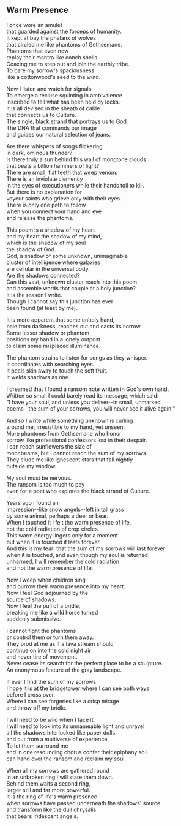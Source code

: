 Warm Presence
-------------

I once wore an amulet  
that guarded against the forceps of humanity.  
It kept at bay the phalanx of wolves  
that circled me like phantoms of Gethsemane.  
Phantoms that even now  
replay their mantra like conch shells.  
Coaxing me to step out and join the earthly tribe.  
To bare my sorrow's spaciousness  
like a cottonwood's seed to the wind.  

Now I listen and watch for signals.  
To emerge a recluse squinting in ambivalence  
inscribed to tell what has been held by locks.  
It is all devised in the sheath of cable  
that connects us to Culture.  
The single, black strand that portrays us to God.  
The DNA that commands our image  
and guides our natural selection of jeans.  

Are there whispers of songs flickering  
in dark, ominous thunder?  
Is there truly a sun behind this wall of monotone clouds  
that beats a billion hammers of light?  
There are small, flat teeth that weep venom.  
There is an inviolate clemency  
in the eyes of executioners while their hands toil to kill.  
But there is no explanation for  
voyeur saints who grieve only with their eyes.  
There is only one path to follow  
when you connect your hand and eye  
and release the phantoms.  

This poem is a shadow of my heart  
and my heart the shadow of my mind,  
which is the shadow of my soul  
the shadow of God.  
God, a shadow of some unknown, unimaginable  
cluster of intelligence where galaxies  
are cellular in the universal body.  
Are the shadows connected?  
Can this vast, unknown cluster reach into this poem  
and assemble words that couple at a holy junction?  
It is the reason I write.  
Though I cannot say this junction has ever  
been found (at least by me).  

It is more apparent that some unholy hand,  
pale from darkness, reaches out and casts its sorrow.  
Some lesser shadow or phantom  
positions my hand in a lonely outpost  
to claim some misplaced illuminance.  

The phantom strains to listen for songs as they whisper.  
It coordinates with searching eyes.  
It peels skin away to touch the soft fruit.  
It welds shadows as one.  

I dreamed that I found a ransom note written in God's own hand.  
Written so small I could barely read its message, which said:  
"I have your soul, and unless you deliver--in small, unmarked  
poems--the sum of your sorrows, you will never see it alive again."  

And so I write while something unknown is curling  
around me, irresistible to my hand, yet unseen.  
More phantoms from Gethsemane who honor  
sorrow like professional confessors lost in their despair.  
I can reach sunflowers the size of  
moonbeams, but I cannot reach the sum of my sorrows.  
They elude me like ignescent stars that fall nightly  
outside my window.  

My soul must be nervous.  
The ransom is too much to pay  
even for a poet who explores the black strand of Culture.  

Years ago I found an  
impression--like snow angels--left in tall grass  
by some animal, perhaps a deer or bear.  
When I touched it I felt the warm presence of life,  
not the cold radiation of crop circles.  
This warm energy lingers only for a moment  
but when it is touched it lasts forever.  
And this is my fear: that the sum of my sorrows will last forever  
when it is touched, and even though my soul is returned  
unharmed, I will remember the cold radiation  
and not the warm presence of life.  

Now I weep when children sing  
and burrow their warm presence into my heart.  
Now I feel God adjourned by the  
source of shadows.  
Now I feel the pull of a bridle,  
breaking me like a wild horse turned  
suddenly submissive.  

I cannot fight the phantoms  
or control them or turn them away.  
They prod at me as if a lava stream should  
continue on into the cold night air  
and never tire of movement.  
Never cease its search for the perfect place to be a sculpture.  
An anonymous feature of the gray landscape.  

If ever I find the sum of my sorrows  
I hope it is at the bridgetower where I can see both ways  
before I cross over.  
Where I can see forgeries like a crisp mirage  
and throw off my bridle.  

I will need to be wild when I face it.  
I will need to look into its unnameable light and unravel  
all the shadows interlocked like paper dolls  
and cut from a multiverse of experience.  
To let them surround me  
and in one resounding chorus confer their epiphany so I  
can hand over the ransom and reclaim my soul.  

When all my sorrows are gathered round  
in an unbroken ring I will stare them down.  
Behind them waits a second ring,  
larger still and far more powerful.  
It is the ring of life's warm presence  
when sorrows have passed underneath the shadows' source  
and transform like the dull chrysalis  
that bears iridescent angels. 